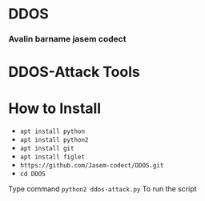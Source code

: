 # DDOS

### Avalin barname jasem codect


# DDOS-Attack Tools

# How to Install
* ```apt install python```
* ```apt install python2```
* ```apt install git```
* ```apt install figlet```
* ```https://github.com/Jasem-codect/DDOS.git```
* ```cd DDOS```

Type command ```python2 ddos-attack.py``` To run the script

